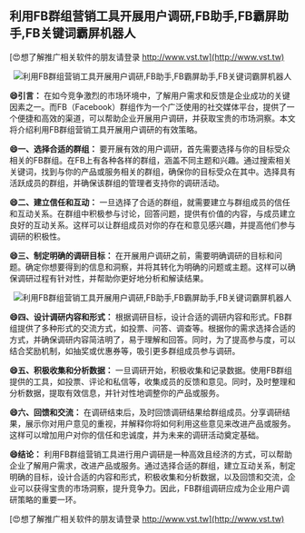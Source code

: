## **利用FB群组营销工具开展用户调研,FB助手,FB霸屏助手,FB关键词霸屏机器人**

[😍想了解推广相关软件的朋友请登录 http://www.vst.tw](http://www.vst.tw)

 <center><img src="https://vst.tw/MP4/tuiguang/png/4.png" alt="利用FB群组营销工具开展用户调研,FB助手,FB霸屏助手,FB关键词霸屏机器人"></center>

**😄引言：**
在如今竞争激烈的市场环境中，了解用户需求和反馈是企业成功的关键因素之一。而FB（Facebook）群组作为一个广泛使用的社交媒体平台，提供了一个便捷和高效的渠道，可以帮助企业开展用户调研，并获取宝贵的市场洞察。本文将介绍利用FB群组营销工具开展用户调研的有效策略。

**😄一、选择合适的群组：**
要开展有效的用户调研，首先需要选择与你的目标受众相关的FB群组。在FB上有各种各样的群组，涵盖不同主题和兴趣。通过搜索相关关键词，找到与你的产品或服务相关的群组，确保你的目标受众在其中。选择具有活跃成员的群组，并确保该群组的管理者支持你的调研活动。

**😄二、建立信任和互动：**
一旦选择了合适的群组，就需要建立与群组成员的信任和互动关系。在群组中积极参与讨论，回答问题，提供有价值的内容，与成员建立良好的互动关系。这样可以让群组成员对你的存在和意见感兴趣，并提高他们参与调研的积极性。

**😄三、制定明确的调研目标：**
在开展用户调研之前，需要明确调研的目标和问题。确定你想要得到的信息和洞察，并将其转化为明确的问题或主题。这样可以确保调研过程有针对性，并帮助你更好地分析和解读结果。

 <center><img src="https://vst.tw/MP4/tuiguang/png/4.png" alt="利用FB群组营销工具开展用户调研,FB助手,FB霸屏助手,FB关键词霸屏机器人"></center>

**😄四、设计调研内容和形式：**
根据调研目标，设计合适的调研内容和形式。FB群组提供了多种形式的交流方式，如投票、问答、调查等。根据你的需求选择合适的方式，并确保调研内容简洁明了，易于理解和回答。同时，为了提高参与度，可以结合奖励机制，如抽奖或优惠券等，吸引更多群组成员参与调研。

**😄五、积极收集和分析数据：**
一旦调研开始，积极收集和记录数据。使用FB群组提供的工具，如投票、评论和私信等，收集成员的反馈和意见。同时，及时整理和分析数据，提取有效信息，并针对性地调整你的产品或服务。

**😄六、回馈和交流：**
在调研结束后，及时回馈调研结果给群组成员。分享调研结果，展示你对用户意见的重视，并解释你将如何利用这些意见来改进产品或服务。这样可以增加用户对你的信任和忠诚度，并为未来的调研活动奠定基础。

**😄结论：**
利用FB群组营销工具进行用户调研是一种高效且经济的方式，可以帮助企业了解用户需求，改进产品或服务。通过选择合适的群组，建立互动关系，制定明确的目标，设计合适的内容和形式，积极收集和分析数据，以及回馈和交流，企业可以获得宝贵的市场洞察，提升竞争力。因此，FB群组调研应成为企业用户调研策略的重要一环。

[😍想了解推广相关软件的朋友请登录 http://www.vst.tw](http://www.vst.tw)



